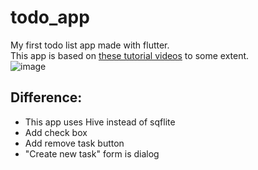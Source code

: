 # todo_app

My first todo list app made with flutter.  
This app is based on [these tutorial videos](https://www.youtube.com/playlist?list=PLjOFHn8uDrvT00AlU-zKJN4efsBN-OFOB) to some extent.  
![image](https://user-images.githubusercontent.com/83043568/214842328-1d278629-b14d-4133-b420-681e84e93a13.png)


## Difference:
- This app uses Hive instead of sqflite
- Add check box
- Add remove task button
- "Create new task" form is dialog
